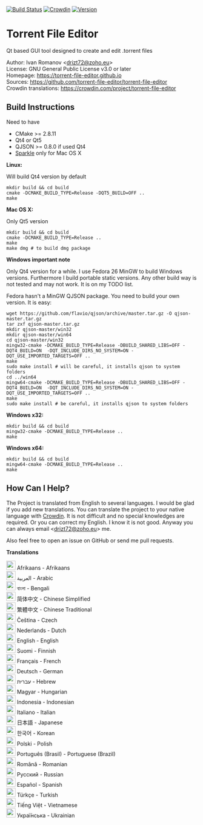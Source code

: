 [![Build Status](https://travis-ci.org/torrent-file-editor/torrent-file-editor.svg?branch=master)](https://travis-ci.org/torrent-file-editor/torrent-file-editor)
[![Crowdin](https://d322cqt584bo4o.cloudfront.net/torrent-file-editor/localized.svg)](https://crowdin.com/project/torrent-file-editor)
[![Version](https://badge.fury.io/gh/torrent-file-editor%2Ftorrent-file-editor.svg)](https://badge.fury.io/gh/torrent-file-editor%2Ftorrent-file-editor)

Torrent File Editor
===================

Qt based GUI tool designed to create and edit .torrent files

Author: Ivan Romanov <[drizt72@zoho.eu](mailto:drizt72@zoho.eu)>  
License: GNU General Public License v3.0 or later  
Homepage: https://torrent-file-editor.github.io  
Sources: https://github.com/torrent-file-editor/torrent-file-editor  
Crowdin translations: https://crowdin.com/project/torrent-file-editor

Build Instructions
------------------

Need to have
 - CMake >= 2.8.11
 - Qt4 or Qt5
 - QJSON >= 0.8.0 if used Qt4
 - [Sparkle](http://sparkle-project.org/) only for Mac OS X

**Linux:**

Will build Qt4 version by default

    mkdir build && cd build
    cmake -DCMAKE_BUILD_TYPE=Release -DQT5_BUILD=OFF ..
    make

**Mac OS X:**

Only Qt5 version

    mkdir build && cd build
    cmake -DCMAKE_BUILD_TYPE=Release ..
    make
    make dmg # to build dmg package

**Windows important note**

Only Qt4 version for a while.
I use Fedora 26 MinGW to build Windows versions. Furthermore I build
portable static versions. Any other build way is not tested and may
not work. It is on my TODO list.

Fedora hasn't a MinGW QJSON package. You need to build your own version.
It is easy:

    wget https://github.com/flavio/qjson/archive/master.tar.gz -O qjson-master.tar.gz
    tar zxf qjson-master.tar.gz
    mkdir qjson-master/win32
    mkdir qjson-master/win64
    cd qjson-master/win32
    mingw32-cmake -DCMAKE_BUILD_TYPE=Release -DBUILD_SHARED_LIBS=OFF -DQT4_BUILD=ON  -DQT_INCLUDE_DIRS_NO_SYSTEM=ON -DQT_USE_IMPORTED_TARGETS=OFF ..
    make
    sudo make install # will be careful, it installs qjson to system folders
    cd ../win64
    mingw64-cmake -DCMAKE_BUILD_TYPE=Release -DBUILD_SHARED_LIBS=OFF -DQT4_BUILD=ON  -DQT_INCLUDE_DIRS_NO_SYSTEM=ON -DQT_USE_IMPORTED_TARGETS=OFF ..
    make
    sudo make install # be careful, it installs qjson to system folders

**Windows x32:**

    mkdir build && cd build
    mingw32-cmake -DCMAKE_BUILD_TYPE=Release ..
    make

**Windows x64:**

    mkdir build && cd build
    mingw64-cmake -DCMAKE_BUILD_TYPE=Release ..
    make

How Can I Help?
---------------

The Project is translated from English to several languages.
I would be glad if you add new translations. You can translate the
project to your native language with [Crowdin](https://crowdin.com/project/torrent-file-editor).
It is not difficult and no special knowledges are required.
Or you can correct my English. I know it is not good. Anyway you can
always email <[drizt72@zoho.eu](mailto:drizt72@zoho.eu)> me.

Also feel free to open an issue on GitHub or send me pull requests.

**Translations**

<img src="https://lipis.github.io/flag-icon-css/flags/4x3/za.svg" width="24" height="24">  Afrikaans - Afrikaans  
<img src="https://lipis.github.io/flag-icon-css/flags/4x3/sa.svg" width="24" height="24">  العربية - Arabic  
<img src="https://lipis.github.io/flag-icon-css/flags/4x3/bd.svg" width="24" height="24">  বাংলা - Bengali  
<img src="https://lipis.github.io/flag-icon-css/flags/4x3/cn.svg" width="24" height="24">  简体中文 - Chinese Simplified  
<img src="https://lipis.github.io/flag-icon-css/flags/4x3/tw.svg" width="24" height="24">  繁體中文 - Chinese Traditional  
<img src="https://lipis.github.io/flag-icon-css/flags/4x3/cz.svg" width="24" height="24">  Čeština - Czech  
<img src="https://lipis.github.io/flag-icon-css/flags/4x3/nl.svg" width="24" height="24">  Nederlands - Dutch  
<img src="https://lipis.github.io/flag-icon-css/flags/4x3/us.svg" width="24" height="24">  English - English  
<img src="https://lipis.github.io/flag-icon-css/flags/4x3/fi.svg" width="24" height="24">  Suomi - Finnish  
<img src="https://lipis.github.io/flag-icon-css/flags/4x3/fr.svg" width="24" height="24">  Français - French  
<img src="https://lipis.github.io/flag-icon-css/flags/4x3/de.svg" width="24" height="24">  Deutsch - German  
<img src="https://lipis.github.io/flag-icon-css/flags/4x3/il.svg" width="24" height="24">  עברית‎ - Hebrew  
<img src="https://lipis.github.io/flag-icon-css/flags/4x3/hu.svg" width="24" height="24">  Magyar - Hungarian  
<img src="https://lipis.github.io/flag-icon-css/flags/4x3/id.svg" width="24" height="24">  Indonesia - Indonesian  
<img src="https://lipis.github.io/flag-icon-css/flags/4x3/it.svg" width="24" height="24">  Italiano - Italian  
<img src="https://lipis.github.io/flag-icon-css/flags/4x3/jp.svg" width="24" height="24">  日本語 - Japanese  
<img src="https://lipis.github.io/flag-icon-css/flags/4x3/kr.svg" width="24" height="24">  한국어 - Korean  
<img src="https://lipis.github.io/flag-icon-css/flags/4x3/pl.svg" width="24" height="24">  Polski - Polish  
<img src="https://lipis.github.io/flag-icon-css/flags/4x3/br.svg" width="24" height="24">  Português  (Brasil) - Portuguese (Brazil)  
<img src="https://lipis.github.io/flag-icon-css/flags/4x3/ro.svg" width="24" height="24">  Română - Romanian  
<img src="https://lipis.github.io/flag-icon-css/flags/4x3/ru.svg" width="24" height="24">  Русский - Russian  
<img src="https://lipis.github.io/flag-icon-css/flags/4x3/es.svg" width="24" height="24">  Español - Spanish  
<img src="https://lipis.github.io/flag-icon-css/flags/4x3/tr.svg" width="24" height="24">  Türkçe - Turkish  
<img src="https://lipis.github.io/flag-icon-css/flags/4x3/vn.svg" width="24" height="24">  Tiếng Việt - Vietnamese  
<img src="https://lipis.github.io/flag-icon-css/flags/4x3/ua.svg" width="24" height="24">  Украї́нська - Ukrainian  
